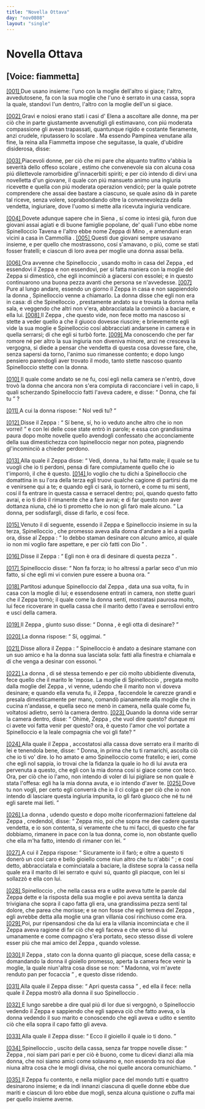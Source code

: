 ```yaml
---
title: "Novella Ottava"
day: "nov0808"
layout: "single"
---
```

<div id="nov0808" type="novella" who="fiammetta">
 <h1>
  Novella Ottava
 </h1>
 <p>
  <h2>
   [Voice: fiammetta]
  </h2>
 </p>
 <argument>
  <p>
   <a href="{{ site.baseurl }}enDecameron/nov0808#p08080001" id="p08080001">
    [001]
   </a>
   Due usano insieme: l'uno con la moglie dell'altro si giace; l'altro, avvedutosene, fa con la sua moglie che l'uno &egrave; serrato in una cassa, sopra la quale, standovi l'un dentro, l'altro con la moglie dell'un si giace.
  </p>
 </argument>
 <div3 type="commentary" who="author">
  <p>
   <a href="{{ site.baseurl }}enDecameron/nov0808#p08080002" id="p08080002">
    [002]
   </a>
   Gravi e noiosi erano stati i casi d'
   <name persref="elena" type="person">
    Elena
   </name>
   a ascoltare alle donne, ma per ci&ograve; che in parte giustamente avvenutigli gli estimavano, con pi&uacute; moderata compassione gli avean trapassati, quantunque rigido e costante fieramente, anzi crudele, riputassero lo
   <name persref="rinieri" type="person">
    scolare
   </name>
   . Ma essendo
   <name persref="pampinea" type="person">
    Pampinea
   </name>
   venutane alla fine, la
   <name persref="lauretta" type="person">
    reina
   </name>
   alla
   <name persref="fiammetta" type="person">
    Fiammetta
   </name>
   impose che seguitasse, la quale, d'ubidire disiderosa, disse:
  </p>
 </div3>
 <div3 type="commentary" who="fiammetta">
  <p>
   <a href="{{ site.baseurl }}enDecameron/nov0808#p08080003" id="p08080003">
    [003]
   </a>
   Piacevoli donne, per ci&ograve; che mi pare che alquanto trafitto v'abbia la severit&agrave; dello offeso
   <name persref="rinieri" type="person">
    scolare
   </name>
   , estimo che convenevole sia con alcuna cosa pi&uacute; dilettevole ramorbidire gl'innacerbiti spiriti; e per ci&ograve; intendo di dirvi una novelletta d'un giovane, il quale con pi&uacute; mansueto animo una ingiuria ricevette e quella con pi&uacute; moderata operazion vendic&ograve;; per la quale potrete comprendere che assai dee bastare a ciascuno, se quale asino d&agrave; in parete tal riceve, senza volere, soprabondando oltre la convenevolezza della vendetta, ingiuriare, dove l'uomo si mette alla ricevuta ingiuria vendicare.
  </p>
 </div3>
 <p>
  <a href="{{ site.baseurl }}enDecameron/nov0808#p08080004" id="p08080004">
   [004]
  </a>
  Dovete adunque sapere che in
  <name placeref="siena" type="place">
   Siena
  </name>
  , s&iacute; come io intesi gi&agrave;, furon due giovani assai agiati e di buone famiglie popolane, de' quali l'uno ebbe nome
  <name persref="spinelloccio" type="person">
   Spinelloccio Tavena
  </name>
  e l'altro ebbe nome
  <name persref="zeppa" type="person">
   Zeppa di Mino
  </name>
  , e amenduni eran vicini a casa in
  <name placeref="camollia" type="place">
   Cammollia
  </name>
  .
  <a href="{{ site.baseurl }}enDecameron/nov0808#p08080005" id="p08080005">
   [005]
  </a>
  Questi due giovani sempre usavano insieme, e per quello che mostrassono, cos&iacute; s'amavano, o pi&uacute;, come se stati fosser fratelli; e ciascun di loro avea per moglie una donna assai bella.
 </p>
 <p>
  <a href="{{ site.baseurl }}enDecameron/nov0808#p08080006" id="p08080006">
   [006]
  </a>
  Ora avvenne che
  <name persref="spinelloccio" type="person">
   Spinelloccio
  </name>
  , usando molto in casa del
  <name persref="zeppa" type="person">
   Zeppa
  </name>
  , ed essendovi il
  <name persref="zeppa" type="person">
   Zeppa
  </name>
  e non essendovi, per s&iacute; fatta maniera con la moglie del
  <name persref="zeppa" type="person">
   Zeppa
  </name>
  si dimestic&ograve;, che egli incominci&ograve; a giacersi con essolei; e in questo continuarono una buona pezza avanti che persona se n'avvedesse.
  <a href="{{ site.baseurl }}enDecameron/nov0808#p08080007" id="p08080007">
   [007]
  </a>
  Pure al lungo andare, essendo un giorno il
  <name persref="zeppa" type="person">
   Zeppa
  </name>
  in casa e non sappiendolo la
  <name persref="mogliezeppa-0808" type="person">
   donna
  </name>
  ,
  <name persref="spinelloccio" type="person">
   Spinelloccio
  </name>
  venne a chiamarlo. La donna disse che egli non era in casa: di che
  <name persref="spinelloccio" type="person">
   Spinelloccio
  </name>
  , prestamente andato su e trovata la donna nella sala, e veggendo che altri non v'era, abbracciatala la cominci&ograve; a baciare, e ella lui.
  <a href="{{ site.baseurl }}enDecameron/nov0808#p08080008" id="p08080008">
   [008]
  </a>
  Il
  <name persref="zeppa" type="person">
   Zeppa
  </name>
  , che questo vide, non fece motto ma nascoso si stette a veder quello a che il giuoco dovesse riuscire; e brievemente egli vide la sua moglie e
  <name persref="spinelloccio" type="person">
   Spinelloccio
  </name>
  cos&iacute; abbracciati andarsene in camera e in quella serrarsi; di che egli si turb&ograve; forte.
  <a href="{{ site.baseurl }}enDecameron/nov0808#p08080009" id="p08080009">
   [009]
  </a>
  Ma conoscendo che per far romore n&eacute; per altro la sua ingiuria non diveniva minore, anzi ne cresceva la vergogna, si diede a pensar che vendetta di questa cosa dovesse fare, che, senza sapersi da torno, l'animo suo rimanesse contento; e dopo lungo pensiero parendogli aver trovato il modo, tanto stette nascoso quanto
  <name persref="spinelloccio" type="person">
   Spinelloccio
  </name>
  stette con la donna.
 </p>
 <p>
  <a href="{{ site.baseurl }}enDecameron/nov0808#p08080010" id="p08080010">
   [010]
  </a>
  Il quale come andato se ne fu, cos&iacute; egli nella camera se n'entr&ograve;, dove trov&ograve; la
  <name persref="mogliezeppa-0808" type="person">
   donna
  </name>
  che ancora non s'era compiuta di racconciare i veli in capo, li quali scherzando
  <name persref="spinelloccio" type="person">
   Spinelloccio
  </name>
  fatti l'aveva cadere, e disse:
  <q direct="unspecified">
   Donna, che fai tu
  </q>
  ?
 </p>
 <p>
  <a href="{{ site.baseurl }}enDecameron/nov0808#p08080011" id="p08080011">
   [011]
  </a>
  A cui la
  <name persref="mogliezeppa-0808" type="person">
   donna
  </name>
  rispose:
  <q direct="unspecified" who="mogliezeppa-0808">
   Nol vedi tu?
  </q>
 </p>
 <p>
  <a href="{{ site.baseurl }}enDecameron/nov0808#p08080012" id="p08080012">
   [012]
  </a>
  Disse il
  <name persref="zeppa" type="person">
   Zeppa
  </name>
  :
  <q direct="unspecified" who="zeppa">
   S&iacute; bene, s&iacute;, ho io veduto anche altro che io non vorrei!
  </q>
  e con lei delle cose state entr&ograve; in parole; e essa con grandissima paura dopo molte novelle quello avendogli confessato che acconciamente della sua dimestichezza con
  <name persref="spinelloccio" type="person">
   Ispinelloccio
  </name>
  negar non potea, piagnendo gl'incominci&ograve; a chieder perdono.
 </p>
 <p>
  <a href="{{ site.baseurl }}enDecameron/nov0808#p08080013" id="p08080013">
   [013]
  </a>
  Alla quale il
  <name persref="zeppa" type="person">
   Zeppa
  </name>
  disse:
  <q direct="unspecified" who="zeppa">
   Vedi,
   <name persref="mogliezeppa-0808" type="person">
    donna
   </name>
   , tu hai fatto male; il quale se tu vuogli che io ti perdoni, pensa di fare compiutamente quello che io t'imporr&ograve;, il che &egrave; questo.
   <a href="{{ site.baseurl }}enDecameron/nov0808#p08080014" id="p08080014">
    [014]
   </a>
   Io voglio che tu dichi a
   <name persref="spinelloccio" type="person">
    Spinelloccio
   </name>
   che domattina in su l'ora della terza egli truovi qualche cagione di partirsi da me e venirsene qui a te; e quando egli ci sar&agrave;, io torner&ograve;, e come tu mi senti, cos&iacute; il fa entrare in questa cassa e serracel dentro; poi, quando questo fatto avrai, e io ti dir&ograve; il rimanente che a fare avrai; e di far questo non aver dottanza niuna, ch&eacute; io ti prometto che io non gli far&ograve; male alcuno.
  </q>
  La donna, per sodisfargli, disse di farlo, e cos&iacute; fece.
 </p>
 <p>
  <a href="{{ site.baseurl }}enDecameron/nov0808#p08080015" id="p08080015">
   [015]
  </a>
  Venuto il d&iacute; seguente, essendo il
  <name persref="zeppa" type="person">
   Zeppa
  </name>
  e
  <name persref="spinelloccio" type="person">
   Spinelloccio
  </name>
  insieme in su la terza,
  <name persref="spinelloccio" type="person">
   Spinelloccio
  </name>
  , che promesso aveva alla
  <name persref="mogliezeppa-0808" type="person">
   donna
  </name>
  d'andare a lei a quella ora, disse al
  <name persref="zeppa" type="person">
   Zeppa
  </name>
  :
  <q direct="unspecified" who="spinelloccio">
   Io debbo staman desinare con alcuno amico, al quale io non mi voglio fare aspettare, e per ci&ograve; fatti con Dio
  </q>
  .
 </p>
 <p>
  <a href="{{ site.baseurl }}enDecameron/nov0808#p08080016" id="p08080016">
   [016]
  </a>
  Disse il
  <name persref="zeppa" type="person">
   Zeppa
  </name>
  :
  <q direct="unspecified" who="zeppa">
   Egli non &egrave; ora di desinare di questa pezza
  </q>
  .
 </p>
 <p>
  <a href="{{ site.baseurl }}enDecameron/nov0808#p08080017" id="p08080017">
   [017]
  </a>
  <name persref="spinelloccio" type="person">
   Spinelloccio
  </name>
  disse:
  <q direct="unspecified" who="spinelloccio">
   Non fa forza; io ho altress&iacute; a parlar seco d'un mio fatto, s&iacute; che egli mi vi convien pure essere a buona ora.
  </q>
 </p>
 <p>
  <a href="{{ site.baseurl }}enDecameron/nov0808#p08080018" id="p08080018">
   [018]
  </a>
  Partitosi adunque
  <name persref="spinelloccio" type="person">
   Spinelloccio
  </name>
  dal
  <name persref="zeppa" type="person">
   Zeppa
  </name>
  , data una sua volta, fu in casa con la moglie di lui; e essendosene entrati in camera, non stette guari che il
  <name persref="zeppa" type="person">
   Zeppa
  </name>
  torn&ograve;; il quale come la
  <name persref="mogliezeppa-0808" type="person">
   donna
  </name>
  sent&iacute;, mostratasi paurosa molto, lui fece ricoverare in quella cassa che il marito detto l'avea e serrollovi entro e usc&iacute; della camera.
 </p>
 <p>
  <a href="{{ site.baseurl }}enDecameron/nov0808#p08080019" id="p08080019">
   [019]
  </a>
  Il
  <name persref="zeppa" type="person">
   Zeppa
  </name>
  , giunto suso disse:
  <q direct="unspecified" who="zeppa">
   <name persref="mogliezeppa-0808" type="person">
    Donna
   </name>
   , &egrave; egli otta di desinare?
  </q>
 </p>
 <p>
  <a href="{{ site.baseurl }}enDecameron/nov0808#p08080020" id="p08080020">
   [020]
  </a>
  La
  <name persref="mogliezeppa-0808" type="person">
   donna
  </name>
  rispose:
  <q direct="unspecified" who="mogliezeppa-0808">
   S&iacute;, oggimai.
  </q>
 </p>
 <p>
  <a href="{{ site.baseurl }}enDecameron/nov0808#p08080021" id="p08080021">
   [021]
  </a>
  Disse allora il
  <name persref="zeppa" type="person">
   Zeppa
  </name>
  :
  <q direct="unspecified" who="zeppa">
   <name persref="spinelloccio" type="person">
    Spinelloccio
   </name>
   &egrave; andato a desinare stamane con un suo amico e ha la donna sua lasciata sola: fatti alla finestra e chiamala e d&iacute; che venga a desinar con essonoi.
  </q>
 </p>
 <p>
  <a href="{{ site.baseurl }}enDecameron/nov0808#p08080022" id="p08080022">
   [022]
  </a>
  La
  <name persref="mogliezeppa-0808" type="person">
   donna
  </name>
  , di s&eacute; stessa temendo e per ci&ograve; molto ubbidiente divenuta, fece quello che il marito le 'mpose. La moglie di
  <name persref="spinelloccio" type="person">
   Spinelloccio
  </name>
  , pregata molto dalla moglie del
  <name persref="zeppa" type="person">
   Zeppa
  </name>
  , vi venne, udendo che il marito non vi doveva desinare; e quando ella venuta fu, il
  <name persref="zeppa" type="person">
   Zeppa
  </name>
  , faccendole le carezze grandi e presala dimesticamente per mano, comand&ograve; pianamente alla moglie che in cucina n'andasse, e quella seco ne men&ograve; in camera, nella quale come fu, voltatosi adietro, serr&ograve; la camera dentro.
  <a href="{{ site.baseurl }}enDecameron/nov0808#p08080023" id="p08080023">
   [023]
  </a>
  Quando la
  <name persref="mogliespinelloccio-0808" type="person">
   donna
  </name>
  vide serrar la camera dentro, disse:
  <q direct="unspecified" who="mogliespinelloccio-0808">
   Ohim&egrave;,
   <name persref="zeppa" type="person">
    Zeppa
   </name>
   , che vuol dire questo? dunque mi ci avete voi fatta venir per questo? ora, &egrave; questo l'amor che voi portate a
   <name persref="spinelloccio" type="person">
    Spinelloccio
   </name>
   e la leale compagnia che voi gli fate?
  </q>
 </p>
 <p>
  <a href="{{ site.baseurl }}enDecameron/nov0808#p08080024" id="p08080024">
   [024]
  </a>
  Alla quale il
  <name persref="zeppa" type="person">
   Zeppa
  </name>
  , accostatosi alla cassa dove serrato era il marito di lei e tenendola bene, disse:
  <q direct="unspecified" who="zeppa">
   Donna, in prima che tu ti ramarichi, ascolta ci&ograve; che io ti vo' dire. Io ho amato e amo
   <name persref="spinelloccio" type="person">
    Spinelloccio
   </name>
   come fratello; e ieri, come che egli nol sappia, io trovai che la fidanza la quale io ho di lui avuta era pervenuta a questo, che egli con la mia donna cos&iacute; si giace come con teco. Ora, per ci&ograve; che io l'amo, non intendo di voler di lui pigliare se non quale &egrave; stata l'offesa: egli ha la mia donna avuta, e io intendo d'aver te.
   <a href="{{ site.baseurl }}enDecameron/nov0808#p08080025" id="p08080025">
    [025]
   </a>
   Dove tu non vogli, per certo egli converr&agrave; che io il ci colga e per ci&ograve; che io non intendo di lasciare questa ingiuria impunita, io gli far&ograve; giuoco che n&eacute; tu n&eacute; egli sarete mai lieti.
  </q>
 </p>
 <p>
  <a href="{{ site.baseurl }}enDecameron/nov0808#p08080026" id="p08080026">
   [026]
  </a>
  La
  <name persref="mogliespinelloccio-0808" type="person">
   donna
  </name>
  , udendo questo e dopo molte riconfermazioni fattelene dal
  <name persref="zeppa" type="person">
   Zeppa
  </name>
  , credendol, disse:
  <q direct="unspecified" who="mogliespinelloccio-0808">
   <name persref="zeppa" type="person">
    Zeppa
   </name>
   mio, poi che sopra me dee cadere questa vendetta, e io son contenta, s&iacute; veramente che tu mi facci, di questo che far dobbiamo, rimanere in pace con la tua donna, come io, non obstante quello che ella m'ha fatto, intendo di rimaner con lei.
  </q>
 </p>
 <p>
  <a href="{{ site.baseurl }}enDecameron/nov0808#p08080027" id="p08080027">
   [027]
  </a>
  A cui il
  <name persref="zeppa" type="person">
   Zeppa
  </name>
  rispose:
  <q direct="unspecified" who="zeppa">
   Sicuramente io il far&ograve;; e oltre a questo ti doner&ograve; un cos&iacute; caro e bello gioiello come niun altro che tu n'abbi
  </q>
  ; e cos&iacute; detto, abbracciatala e cominciatala a baciare, la distese sopra la cassa nella quale era il marito di lei serrato e quivi s&uacute;, quanto gli piacque, con lei si sollazz&ograve; e ella con lui.
 </p>
 <p>
  <a href="{{ site.baseurl }}enDecameron/nov0808#p08080028" id="p08080028">
   [028]
  </a>
  <name persref="spinelloccio" type="person">
   Spinelloccio
  </name>
  , che nella cassa era e udite aveva tutte le parole dal
  <name persref="zeppa" type="person">
   Zeppa
  </name>
  dette e la risposta della sua moglie e poi aveva sentita la danza trivigiana che sopra il capo fatta gli era, una grandissima pezza sent&iacute; tal dolore, che parea che morisse; e se non fosse che egli temeva del
  <name persref="zeppa" type="person">
   Zeppa
  </name>
  , egli avrebbe detta alla moglie una gran villania cos&iacute; rinchiuso come era.
  <a href="{{ site.baseurl }}enDecameron/nov0808#p08080029" id="p08080029">
   [029]
  </a>
  Poi, pur ripensandosi che da lui era la villania incominciata e che il
  <name persref="zeppa" type="person">
   Zeppa
  </name>
  aveva ragione di far ci&ograve; che egli faceva e che verso di lui umanamente e come compagno s'era portato, seco stesso disse di volere esser pi&uacute; che mai amico del
  <name persref="zeppa" type="person">
   Zeppa
  </name>
  , quando volesse.
 </p>
 <p>
  <a href="{{ site.baseurl }}enDecameron/nov0808#p08080030" id="p08080030">
   [030]
  </a>
  Il
  <name persref="zeppa" type="person">
   Zeppa
  </name>
  , stato con la
  <name persref="mogliespinelloccio-0808" type="person">
   donna
  </name>
  quanto gli piacque, scese della cassa; e domandando la donna il gioiello promesso, aperta la camera fece venir la moglie, la quale niun'altra cosa disse se non:
  <q direct="unspecified" who="mogliezeppa-0808">
   Madonna, voi m'avete renduto pan per focaccia
  </q>
  , e questo disse ridendo.
 </p>
 <p>
  <a href="{{ site.baseurl }}enDecameron/nov0808#p08080031" id="p08080031">
   [031]
  </a>
  Alla quale il
  <name persref="zeppa" type="person">
   Zeppa
  </name>
  disse:
  <q direct="unspecified" who="zeppa">
   Apri questa cassa
  </q>
  , ed ella il fece: nella quale il
  <name persref="zeppa" type="person">
   Zeppa
  </name>
  mostr&ograve; alla donna il suo
  <name persref="spinelloccio" type="person">
   Spinelloccio
  </name>
  .
 </p>
 <p>
  <a href="{{ site.baseurl }}enDecameron/nov0808#p08080032" id="p08080032">
   [032]
  </a>
  E lungo sarebbe a dire qual pi&uacute; di lor due si vergogn&ograve;, o
  <name persref="spinelloccio" type="person">
   Spinelloccio
  </name>
  vedendo il
  <name persref="zeppa" type="person">
   Zeppa
  </name>
  e sappiendo che egli sapeva ci&ograve; che fatto aveva, o la
  <name persref="mogliespinelloccio-0808" type="person">
   donna
  </name>
  vedendo il suo marito e conoscendo che egli aveva e udito e sentito ci&ograve; che ella sopra il capo fatto gli aveva.
 </p>
 <p>
  <a href="{{ site.baseurl }}enDecameron/nov0808#p08080033" id="p08080033">
   [033]
  </a>
  Alla quale il
  <name persref="zeppa" type="person">
   Zeppa
  </name>
  disse:
  <q direct="unspecified" who="zeppa">
   Ecco il gioiello il quale io ti dono.
  </q>
 </p>
 <p>
  <a href="{{ site.baseurl }}enDecameron/nov0808#p08080034" id="p08080034">
   [034]
  </a>
  <name persref="spinelloccio" type="person">
   Spinelloccio
  </name>
  , uscito della cassa, senza far troppe novelle disse:
  <q direct="unspecified" who="spinelloccio">
   <name persref="zeppa" type="person">
    Zeppa
   </name>
   , noi siam pari pari e per ci&ograve; &egrave; buono, come tu dicevi dianzi alla mia donna, che noi siamo amici come solavamo e, non essendo tra noi due niuna altra cosa che le mogli divisa, che noi quelle ancora comunichiamo.
  </q>
 </p>
 <p>
  <a href="{{ site.baseurl }}enDecameron/nov0808#p08080035" id="p08080035">
   [035]
  </a>
  Il
  <name persref="zeppa" type="person">
   Zeppa
  </name>
  fu contento, e nella miglior pace del mondo tutti e quattro desinarono insieme; e da indi innanzi ciascuna di quelle donne ebbe due mariti e ciascun di loro ebbe due mogli, senza alcuna quistione o zuffa mai per quello insieme averne.
 </p>
</div>